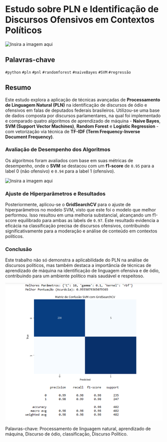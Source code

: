 # Estudo sobre PLN e Identificação de Discursos Ofensivos em Contextos Políticos

![Insira a imagem aqui](link-da-imagem-1)

## Palavras-chave
`#python` `#pln` `#pnl` `#randomforest` `#naiveBayes` `#SVM` `#regressão`

## Resumo
Este estudo explora a aplicação de técnicas avançadas de **Processamento de Linguagem Natural (PLN)** na identificação de discursos de ódio e ofensivos em falas de deputados federais brasileiros. Utilizou-se uma base de dados composta por discursos parlamentares, na qual foi implementado e comparado quatro algoritmos de aprendizado de máquina - **Naive Bayes**, **SVM (Support Vector Machines)**, **Random Forest** e **Logistic Regression** - com vetorização via técnica de **TF-IDF (Term Frequency-Inverse Document Frequency)**.

### Avaliação de Desempenho dos Algoritmos
Os algoritmos foram avaliados com base em suas métricas de desempenho, onde o **SVM** se destacou com um **f1-score** de `0.95` para a label 0 (não ofensivo) e `0.94` para a label 1 (ofensivo).

![Insira a imagem aqui](link-da-imagem-2)

### Ajuste de Hiperparâmetros e Resultados
Posteriormente, aplicou-se o **GridSearchCV** para o ajuste de hiperparâmetros no modelo SVM, visto que este foi o modelo que melhor performou. Isso resultou em uma melhoria substancial, alcançando um f1-score equilibrado para ambas as labels de `0.97`. Este resultado evidencia a eficácia na classificação precisa de discursos ofensivos, contribuindo significativamente para a moderação e análise de conteúdo em contextos políticos.

### Conclusão
Este trabalho não só demonstra a aplicabilidade do PLN na análise de discursos políticos, mas também destaca a importância de técnicas de aprendizado de máquina na identificação de linguagem ofensiva e de ódio, contribuindo para um ambiente político mais saudável e respeitoso.

![Insira a imagem aqui](https://github.com/alissonf216/deteccao_discurso_odio_deputados/blob/main/img/matriz_svm_otimizada.png)

Palavras-chave: Processamento de linguagem natural, aprendizado de máquina, Discurso de ódio, classificação, Discurso Político.
